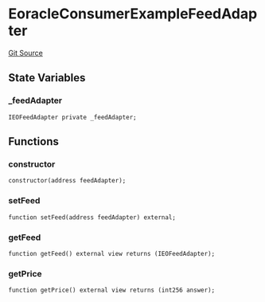 # EoracleConsumerExampleFeedAdapter

[Git Source](https://github.com/Eoracle/target-contracts/blob/44a7184a934b669887867d9bb70946619d422be3/src/examples/EoracleConsumerExampleFeedAdapter.sol)

## State Variables

### \_feedAdapter

```solidity
IEOFeedAdapter private _feedAdapter;
```

## Functions

### constructor

```solidity
constructor(address feedAdapter);
```

### setFeed

```solidity
function setFeed(address feedAdapter) external;
```

### getFeed

```solidity
function getFeed() external view returns (IEOFeedAdapter);
```

### getPrice

```solidity
function getPrice() external view returns (int256 answer);
```
